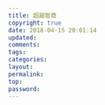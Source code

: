 ```yaml
---
title: 超越智商
copyright: true
date: 2018-04-15 20:01:14
updated:
comments:
tags:
categories:
layout:
permalink:
top:
password:
---
```

